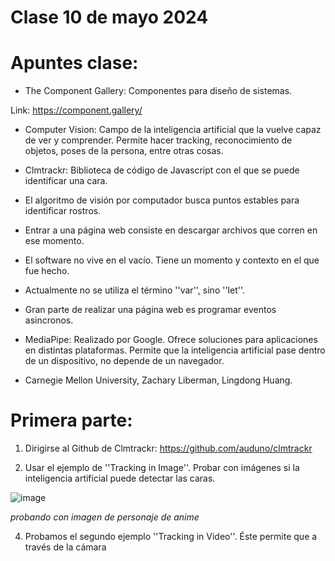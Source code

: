 # **Clase 10 de mayo 2024**
# **Apuntes clase:**
- The Component Gallery: Componentes para diseño de sistemas.

Link: https://component.gallery/

- Computer Vision: Campo de la inteligencia artificial que la vuelve capaz de ver y comprender. Permite hacer tracking, reconocimiento de objetos, poses de la persona, entre otras cosas.
  
- Clmtrackr: Biblioteca de código de Javascript con el que se puede identificar una cara.

- El algoritmo de visión por computador busca puntos estables para identificar rostros.

- Entrar a una página web consiste en descargar archivos que corren en ese momento.

- El software no vive en el vacío. Tiene un momento y contexto en el que fue hecho.

- Actualmente no se utiliza el término ''var'', sino ''let''.

- Gran parte de realizar una página web es programar eventos asincronos.

- MediaPipe: Realizado por Google. Ofrece soluciones para aplicaciones en distintas plataformas. Permite que la inteligencia artificial pase dentro de un dispositivo, no depende de un navegador.

- Carnegie Mellon University, Zachary Liberman, Lingdong Huang. 
  
# **Primera parte:**
1. Dirigirse al Github de Clmtrackr: https://github.com/auduno/clmtrackr
   
2. Usar el ejemplo de ''Tracking in Image''. Probar con imágenes si la inteligencia artificial puede detectar las caras.

![image](https://github.com/ValentinaOchoa09/audiv027-2024-1/assets/127344361/0ab453c5-bfaa-4fcc-b6a3-74dff58072ae)

*probando con imagen de personaje de anime* 

4. Probamos el segundo ejemplo ''Tracking in Video''. Éste permite que a través de la cámara
